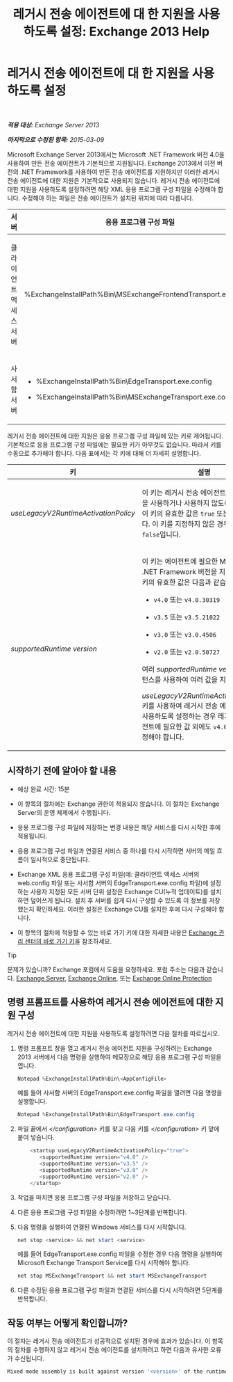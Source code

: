 ﻿---
title: '레거시 전송 에이전트에 대 한 지원을 사용 하도록 설정: Exchange 2013 Help'
TOCTitle: 레거시 전송 에이전트에 대 한 지원을 사용 하도록 설정
ms:assetid: 00617e87-7199-406e-b4a3-94378f657f1f
ms:mtpsurl: https://technet.microsoft.com/ko-kr/library/JJ591524(v=EXCHG.150)
ms:contentKeyID: 50482369
ms.date: 05/22/2018
mtps_version: v=EXCHG.150
ms.translationtype: MT
---

# 레거시 전송 에이전트에 대 한 지원을 사용 하도록 설정

 

_**적용 대상:** Exchange Server 2013_

_**마지막으로 수정된 항목:** 2015-03-09_

Microsoft Exchange Server 2013에서는 Microsoft .NET Framework 버전 4.0을 사용하여 만든 전송 에이전트가 기본적으로 지원됩니다. Exchange 2013에서 이전 버전의 .NET Framework를 사용하여 만든 전송 에이전트를 지원하지만 이러한 레거시 전송 에이전트에 대한 지원은 기본적으로 사용되지 않습니다. 레거시 전송 에이전트에 대한 지원을 사용하도록 설정하려면 해당 XML 응용 프로그램 구성 파일을 수정해야 합니다. 수정해야 하는 파일은 전송 에이전트가 설치된 위치에 따라 다릅니다.


<table>
<colgroup>
<col style="width: 33%" />
<col style="width: 33%" />
<col style="width: 33%" />
</colgroup>
<thead>
<tr class="header">
<th>서버</th>
<th>응용 프로그램 구성 파일</th>
<th>Microsoft Windows 서비스</th>
</tr>
</thead>
<tbody>
<tr class="odd">
<td><p>클라이언트 액세스 서버</p></td>
<td><p>%ExchangeInstallPath%Bin\MSExchangeFrontendTransport.exe.config</p></td>
<td><p>Microsoft Exchange 프런트 엔드 전송(MSExchangeFrontendTransport)</p></td>
</tr>
<tr class="even">
<td><p>사서함 서버</p></td>
<td><ul>
<li><p>%ExchangeInstallPath%Bin\EdgeTransport.exe.config</p></li>
<li><p>%ExchangeInstallPath%Bin\MSExchangeTransport.exe.config</p></li>
</ul></td>
<td><p>Microsoft Exchange Transport(MSExchangeTransport)</p></td>
</tr>
</tbody>
</table>


레거시 전송 에이전트에 대한 지원은 응용 프로그램 구성 파일에 있는 키로 제어됩니다. 기본적으로 응용 프로그램 구성 파일에는 필요한 키가 아무것도 없습니다. 따라서 키를 수동으로 추가해야 합니다. 다음 표에서는 각 키에 대해 더 자세히 설명합니다.


<table>
<colgroup>
<col style="width: 50%" />
<col style="width: 50%" />
</colgroup>
<thead>
<tr class="header">
<th>키</th>
<th>설명</th>
</tr>
</thead>
<tbody>
<tr class="odd">
<td><p><em>useLegacyV2RuntimeActivationPolicy</em></p></td>
<td><p>이 키는 레거시 전송 에이전트에 대한 지원을 사용하거나 사용하지 않도록 설정합니다. 이 키의 유효한 값은 <code>true</code> 또는 <code>false</code>입니다. 이 키를 지정하지 않은 경우 기본값은 <code>false</code>입니다.</p></td>
</tr>
<tr class="even">
<td><p><em>supportedRuntime version</em></p></td>
<td><p>이 키는 에이전트에 필요한 Microsoft .NET Framework 버전을 지정합니다. 이 키의 유효한 값은 다음과 같습니다.</p>
<ul>
<li><p><code>v4.0</code> 또는 <code>v4.0.30319</code></p></li>
<li><p><code>v3.5</code> 또는 <code>v3.5.21022</code></p></li>
<li><p><code>v3.0</code> 또는 <code>v3.0.4506</code></p></li>
<li><p><code>v2.0</code> 또는 <code>v2.0.50727</code></p></li>
</ul>
<p>여러 <em>supportedRuntime version</em> 키 인스턴스를 사용하여 여러 값을 지정합니다.</p>
<p><em>useLegacyV2RuntimeActivationPolicy</em> 키를 사용하여 레거시 전송 에이전트 지원을 사용하도록 설정하는 경우 레거시 전송 에이전트에 필요한 값 외에도 <code>v4.0</code> 값을 항상 지정해야 합니다.</p></td>
</tr>
</tbody>
</table>


## 시작하기 전에 알아야 할 내용

  - 예상 완료 시간: 15분

  - 이 항목의 절차에는 Exchange 권한이 적용되지 않습니다. 이 절차는 Exchange Server의 운영 체제에서 수행됩니다.

  - 응용 프로그램 구성 파일에 저장하는 변경 내용은 해당 서비스를 다시 시작한 후에 적용됩니다.

  - 응용 프로그램 구성 파일과 연결된 서비스 중 하나를 다시 시작하면 서버의 메일 흐름이 일시적으로 중단됩니다.

  - Exchange XML 응용 프로그램 구성 파일(예: 클라이언트 액세스 서버의 web.config 파일 또는 사서함 서버의 EdgeTransport.exe.config 파일)에 설정하는 사용자 지정된 모든 서버 단위 설정은 Exchange CU(누적 업데이트)를 설치하면 덮어쓰게 됩니다. 설치 후 서버를 쉽게 다시 구성할 수 있도록 이 정보를 저장했는지 확인하세요. 이러한 설정은 Exchange CU를 설치한 후에 다시 구성해야 합니다.

  - 이 항목의 절차에 적용할 수 있는 바로 가기 키에 대한 자세한 내용은 [Exchange 관리 센터의 바로 가기 키](keyboard-shortcuts-in-the-exchange-admin-center-exchange-online-protection-help.md)을 참조하세요.


> [!TIP]
> 문제가 있습니까? Exchange 포럼에서 도움을 요청하세요. 포럼 주소는 다음과 같습니다. <A href="https://go.microsoft.com/fwlink/p/?linkid=60612">Exchange Server</A>, <A href="https://go.microsoft.com/fwlink/p/?linkid=267542">Exchange Online</A>, 또는 <A href="https://go.microsoft.com/fwlink/p/?linkid=285351">Exchange Online Protection</A>



## 명령 프롬프트를 사용하여 레거시 전송 에이전트에 대한 지원 구성

레거시 전송 에이전트에 대한 지원을 사용하도록 설정하려면 다음 절차를 따르십시오.

1.  명령 프롬프트 창을 열고 레거시 전송 에이전트 지원을 구성하려는 Exchange 2013 서버에서 다음 명령을 실행하여 메모장으로 해당 응용 프로그램 구성 파일을 엽니다.
    
    ```powershell
    Notepad %ExchangeInstallPath%Bin\<AppConfigFile>
    ```
    
    예를 들어 사서함 서버의 EdgeTransport.exe.config 파일을 열려면 다음 명령을 실행합니다.
    
    ```powershell
    Notepad %ExchangeInstallPath%Bin\EdgeTransport.exe.config
    ```

2.  파일 끝에서 *\</configuration\>* 키를 찾고 다음 키를 *\</configuration\>* 키 앞에 붙여 넣습니다.
    
    ```powershell
        <startup useLegacyV2RuntimeActivationPolicy="true">
           <supportedRuntime version="v4.0" />
           <supportedRuntime version="v3.5" />
           <supportedRuntime version="v3.0" />
           <supportedRuntime version="v2.0" />
        </startup>
    ```

3.  작업을 마치면 응용 프로그램 구성 파일을 저장하고 닫습니다.

4.  다른 응용 프로그램 구성 파일을 수정하려면 1~3단계를 반복합니다.

5.  다음 명령을 실행하여 연결된 Windows 서비스를 다시 시작합니다.
    
    ```powershell
    net stop <service> && net start <service>
    ```
    
    예를 들어 EdgeTransport.exe.config 파일을 수정한 경우 다음 명령을 실행하여 Microsoft Exchange Transport Service를 다시 시작해야 합니다.
    
    ```powershell
    net stop MSExchangeTransport && net start MSExchangeTransport
    ```

6.  다른 수정된 응용 프로그램 구성 파일과 연결된 서비스를 다시 시작하려면 5단계를 반복합니다.

## 작동 여부는 어떻게 확인합니까?

이 절차는 레거시 전송 에이전트가 성공적으로 설치된 경우에 효과가 있습니다. 이 항목의 절차를 수행하지 않고 레거시 전송 에이전트를 설치하려고 하면 다음과 유사한 오류가 수신됩니다.

```powershell
Mixed mode assembly is built against version '<version>' of the runtime and cannot be loaded in the 4.0 runtime without additional configuration information.
```